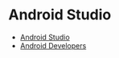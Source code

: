# Android Studio

- [Android Studio](http://www.android-studio.org/)
- [Android Developers](https://developer.android.google.cn/)
